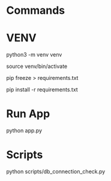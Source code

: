 # Commands

# VENV

python3 -m venv venv

source venv/bin/activate

pip freeze > requirements.txt

pip install -r requirements.txt


# Run App

python app.py


# Scripts

python scripts/db_connection_check.py
